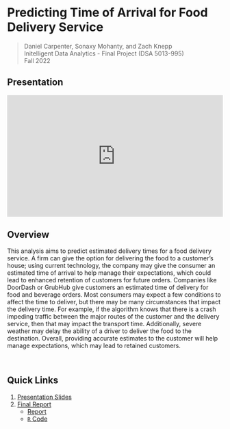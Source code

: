# Predicting Time of Arrival for Food Delivery Service 
> Daniel Carpenter, Sonaxy Mohanty, and Zach Knepp  
> Initelligent Data Analytics - Final Project (DSA 5013-995)  
> Fall 2022  

## Presentation
<div style="padding:56.25% 0 0 0;position:relative;"><iframe src="https://player.vimeo.com/video/784619959?h=4bc266f036&amp;badge=0&amp;autopause=0&amp;player_id=0&amp;app_id=58479" frameborder="0" allow="autoplay; fullscreen; picture-in-picture" allowfullscreen style="position:absolute;top:0;left:0;width:100%;height:100%;" title="Predicting Time of Arrival for Food Delivery Service"></iframe></div><script src="https://player.vimeo.com/api/player.js"></script>


## Overview
This analysis aims to predict estimated delivery times for a food delivery service. A firm can give
the option for delivering the food to a customer’s house; using current technology, the
company may give the consumer an estimated time of arrival to help manage their
expectations, which could lead to enhanced retention of customers for future orders.
Companies like DoorDash or GrubHub give customers an estimated time of delivery for food
and beverage orders. Most consumers may expect a few conditions to affect the time to
deliver, but there may be many circumstances that impact the delivery time. For example, if the
algorithm knows that there is a crash impeding traffic between the major routes of the
customer and the delivery service, then that may impact the transport time. Additionally,
severe weather may delay the ability of a driver to deliver the food to the destination. Overall,
providing accurate estimates to the customer will help manage expectations, which may lead to
retained customers.

<br>

## Quick Links
1. [Presentation Slides](5%20-%20Presentation%20Slides/IDA-Final-Presentation%20-%20Submission.pdf)
2. [Final Report](6%20-%20Final%20Report/)
    - [Report](6%20-%20Final%20Report/Carpenter_Mohanty_Knepp_FinalReport.pdf)
    - [`R` Code](6%20-%20Final%20Report/FinalModel.Rmd)